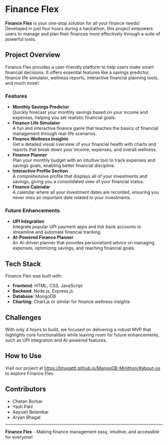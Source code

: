 <!DOCTYPE html>
<html lang="en">
<head>
    <meta charset="UTF-8">
    <meta name="viewport" content="width=device-width, initial-scale=1.0">

</head>
<body>

<h1>Finance Flex</h1>

<p><strong>Finance Flex</strong> is your one-stop solution for all your finance needs! Developed in just four hours during a hackathon, this project empowers users to manage and plan their finances more effectively through a suite of powerful tools.</p>

<h2>Project Overview</h2>
<p>Finance Flex provides a user-friendly platform to help users make smart financial decisions. It offers essential features like a savings predictor, finance life simulator, wellness reports, interactive financial planning tools, and much more!</p>

<h3>Features</h3>
<ul>
    <li><strong>Monthly Savings Predictor</strong><br>
        Quickly forecast your monthly savings based on your income and expenses, helping you set realistic financial goals.</li>
    <li><strong>Finance Life Simulator</strong><br>
        A fun and interactive finance game that teaches the basics of financial management through real-life scenarios.</li>
    <li><strong>Finance Wellness Insights</strong><br>
        Get a detailed visual overview of your financial health with charts and reports that break down your income, expenses, and overall wellness.</li>
    <li><strong>Finance Planner</strong><br>
        Plan your monthly budget with an intuitive tool to track expenses and savings goals, enabling better financial discipline.</li>
    <li><strong>Interactive Profile Section</strong><br>
        A comprehensive profile that displays all of your investments and savings, giving you a consolidated view of your financial status.</li>
    <li><strong>Finance Calendar</strong><br>
        A calendar where all your investment dates are recorded, ensuring you never miss an important date related to your investments.</li>
</ul>

<h3>Future Enhancements</h3>
<ul>
    <li><strong>UPI Integration</strong><br>
        Integrate popular UPI payment apps and link bank accounts to streamline and automate financial tracking.</li>
    <li><strong>AI-Powered Finance Planner</strong><br>
        An AI-driven planner that provides personalized advice on managing expenses, optimizing savings, and reaching financial goals.</li>
</ul>

<h2>Tech Stack</h2>
<p>Finance Flex was built with:</p>
<ul>
    <li><strong>Frontend</strong>: HTML, CSS, JavaScript</li>
    <li><strong>Backend</strong>: Node.js, Express.js</li>
    <li><strong>Database</strong>: MongoDB</li>
    <li><strong>Charting</strong>: Chart.js or similar for finance wellness insights</li>
</ul>

<h2>Challenges</h2>
<p>With only 4 hours to build, we focused on delivering a robust MVP that highlights core functionalities while leaving room for future enhancements, such as UPI integration and AI-powered features.</p>

<h2>How to Use</h2>
<p>Visit our project at <a href="https://bhagattt.github.io/MangoDB-Minithon/#about-us" target="_blank">https://bhagattt.github.io/MangoDB-Minithon/#about-us</a> to explore Finance Flex.</p>

<h2>Contributors</h2>
<ul>
    <li>Chetan Borkar</li>
    <li>Yash Patil</li>
    <li>Aayush Belamkar</li>
    <li>Aryan Bhagat</li>
</ul>

<hr>

<p><strong>Finance Flex</strong> - Making finance management easy, intuitive, and accessible for everyone!</p>

</body>
</html>
